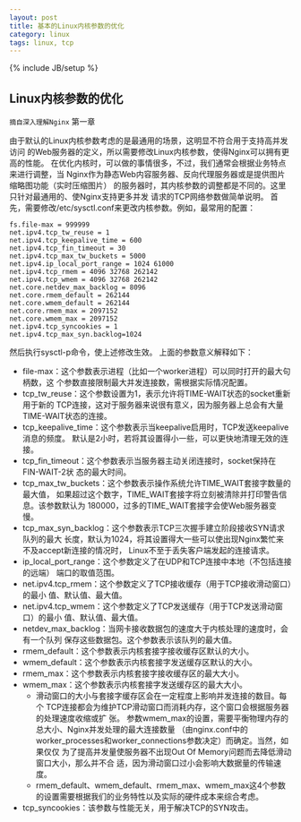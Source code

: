 ```yaml
---
layout: post
title: 基本的Linux内核参数的优化
category: linux
tags: linux, tcp
---
```

{% include JB/setup %}

## Linux内核参数的优化

 `摘自深入理解Nginx` 第一章

由于默认的Linux内核参数考虑的是最通用的场景，这明显不符合用于支持高并发访问
的Web服务器的定义，所以需要修改Linux内核参数，使得Nginx可以拥有更高的性能。
在优化内核时，可以做的事情很多，不过，我们通常会根据业务特点来进行调整，当
Nginx作为静态Web内容服务器、反向代理服务器或是提供图片缩略图功能（实时压缩图片）
的服务器时，其内核参数的调整都是不同的。这里只针对最通用的、使Nginx支持更多并发
请求的TCP网络参数做简单说明。
首先，需要修改/etc/sysctl.conf来更改内核参数。例如，最常用的配置：

```
fs.file-max = 999999
net.ipv4.tcp_tw_reuse = 1
net.ipv4.tcp_keepalive_time = 600
net.ipv4.tcp_fin_timeout = 30
net.ipv4.tcp_max_tw_buckets = 5000
net.ipv4.ip_local_port_range = 1024 61000
net.ipv4.tcp_rmem = 4096 32768 262142
net.ipv4.tcp_wmem = 4096 32768 262142
net.core.netdev_max_backlog = 8096
net.core.rmem_default = 262144
net.core.wmem_default = 262144
net.core.rmem_max = 2097152
net.core.wmem_max = 2097152
net.ipv4.tcp_syncookies = 1
net.ipv4.tcp_max_syn.backlog=1024
```



然后执行sysctl-p命令，使上述修改生效。
上面的参数意义解释如下：

- file-max：这个参数表示进程（比如一个worker进程）可以同时打开的最大句柄数，这
  个参数直接限制最大并发连接数，需根据实际情况配置。
- tcp_tw_reuse：这个参数设置为1，表示允许将TIME-WAIT状态的socket重新用于新的
  TCP连接，这对于服务器来说很有意义，因为服务器上总会有大量TIME-WAIT状态的连接。
- tcp_keepalive_time：这个参数表示当keepalive启用时，TCP发送keepalive消息的频度。
  默认是2小时，若将其设置得小一些，可以更快地清理无效的连接。
- tcp_fin_timeout：这个参数表示当服务器主动关闭连接时，socket保持在FIN-WAIT-2状
  态的最大时间。
- tcp_max_tw_buckets：这个参数表示操作系统允许TIME_WAIT套接字数量的最大值，
  如果超过这个数字，TIME_WAIT套接字将立刻被清除并打印警告信息。该参数默认为
  180000，过多的TIME_WAIT套接字会使Web服务器变慢。
- tcp_max_syn_backlog：这个参数表示TCP三次握手建立阶段接收SYN请求队列的最大
  长度，默认为1024，将其设置得大一些可以使出现Nginx繁忙来不及accept新连接的情况时，
  Linux不至于丢失客户端发起的连接请求。
- ip_local_port_range：这个参数定义了在UDP和TCP连接中本地（不包括连接的远端）
  端口的取值范围。
- net.ipv4.tcp_rmem：这个参数定义了TCP接收缓存（用于TCP接收滑动窗口）的最小
  值、默认值、最大值。
- net.ipv4.tcp_wmem：这个参数定义了TCP发送缓存（用于TCP发送滑动窗口）的最小
  值、默认值、最大值。
- netdev_max_backlog：当网卡接收数据包的速度大于内核处理的速度时，会有一个队列
  保存这些数据包。这个参数表示该队列的最大值。
- rmem_default：这个参数表示内核套接字接收缓存区默认的大小。
- wmem_default：这个参数表示内核套接字发送缓存区默认的大小。
- rmem_max：这个参数表示内核套接字接收缓存区的最大大小。
- wmem_max：这个参数表示内核套接字发送缓存区的最大大小。
  - 滑动窗口的大小与套接字缓存区会在一定程度上影响并发连接的数目。每个
    TCP连接都会为维护TCP滑动窗口而消耗内存，这个窗口会根据服务器的处理速度收缩或扩
    张。
    参数wmem_max的设置，需要平衡物理内存的总大小、Nginx并发处理的最大连接数量
    （由nginx.conf中的worker_processes和worker_connections参数决定）而确定。当然，如果仅仅
    为了提高并发量使服务器不出现Out Of Memory问题而去降低滑动窗口大小，那么并不合
    适，因为滑动窗口过小会影响大数据量的传输速度。
  - rmem_default、wmem_default、rmem_max、wmem_max这4个参数的设置需要根据我们的业务特性以及实际的硬件成本来综合考虑。
- tcp_syncookies：该参数与性能无关，用于解决TCP的SYN攻击。